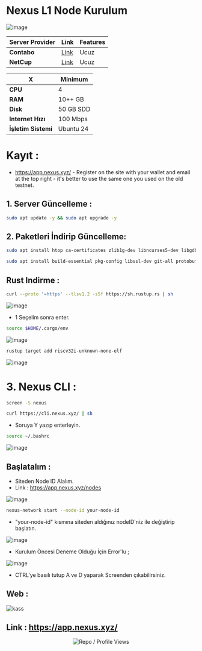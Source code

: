 # Nexus L1 Node Kurulum

![image](https://github.com/user-attachments/assets/ca6aff98-5366-4775-8d69-7334fc390765)

| Server Provider        | Link              | Features |
|------------------|----------------------------|----------------------------|
| **Contabo**          | [Link](https://www.dpbolvw.net/click-101330552-12454592)                     | Ucuz  |
| **NetCup**          | [Link](https://www.netcup.com/en/?ref=261820) | Ucuz |

| X        | Minimum              |
|------------------|----------------------------|
| **CPU**          | 4 |
| **RAM**          | 10++ GB                     |
| **Disk**      | 50 GB SDD                   |
| **Internet Hızı**      | 100 Mbps |
| **İşletim Sistemi**      | Ubuntu 24 |

# Kayıt : 

-  https://app.nexus.xyz/ - Register on the site with your wallet and email at the top right - it's better to use the same one you used on the old testnet.

## 1. Server Güncelleme : 

```bash
sudo apt update -y && sudo apt upgrade -y
```
## 2. Paketleri İndirip Güncelleme:

```bash
sudo apt install htop ca-certificates zlib1g-dev libncurses5-dev libgdbm-dev libnss3-dev tmux iptables curl nvme-cli git wget make jq libleveldb-dev build-essential pkg-config ncdu tar clang bsdmainutils lsb-release libssl-dev libreadline-dev libffi-dev jq gcc screen file nano btop unzip lz4 -y
```

```bash
sudo apt install build-essential pkg-config libssl-dev git-all protobuf-compiler -y
```

## Rust Indirme : 

```bash
curl --proto '=https' --tlsv1.2 -sSf https://sh.rustup.rs | sh
```

![image](https://github.com/user-attachments/assets/0efae43c-b5ba-488c-9f3e-de0aa12698f4)

- 1 Seçelim sonra enter.

```bash
source $HOME/.cargo/env
```

![image](https://github.com/user-attachments/assets/3e5d7403-25cf-46db-b2d5-d521508e8617)


```bash
rustup target add riscv32i-unknown-none-elf
```

![image](https://github.com/user-attachments/assets/cb08651c-6db6-4106-a5e0-285cb399d960)


# 3. Nexus CLI : 

```bash
screen -S nexus
```

```bash
curl https://cli.nexus.xyz/ | sh
```
- Soruya Y yazıp enterleyin.

```bash
source ~/.bashrc
```

![image](https://github.com/user-attachments/assets/edc927f7-d6a6-45de-b610-49dcc8af1571)


## Başlatalım : 

- Siteden Node ID Alalım.
- Link : https://app.nexus.xyz/nodes

![image](https://github.com/user-attachments/assets/5bbc7e54-3c93-4699-a222-15bd175d76a7)


```bash
nexus-network start --node-id your-node-id
```

- "your-node-id" kısmına siteden aldığınız nodeID'niz ile değiştirip başlatın.

![image](https://github.com/user-attachments/assets/b734e345-e6d2-46bf-97d8-91b81d4f8cd5)

- Kurulum Öncesi Deneme Olduğu İçin Error'lu ; 

![image](https://github.com/user-attachments/assets/5a2d713d-cbeb-41d1-b2ae-6af40dcd5f18)



- CTRL'ye basılı tutup A ve D yaparak Screenden çıkabilirsiniz.


## Web : 

![kass](https://github.com/user-attachments/assets/579f806b-9a21-4902-85f9-23aadea7b8b6)


## Link : https://app.nexus.xyz/


<p align="center">
  <img src="https://komarev.com/ghpvc/?username=FurkanL0&style=flat-square&color=red&label=Profile+Views+/+Repo+Views+" alt="Repo / Profile Views" />
</p>
